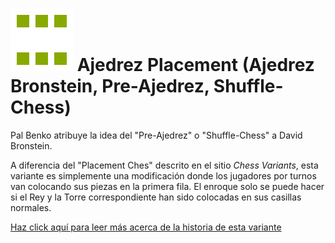 # ![Placement](https://github.com/gbtami/pychess-variants/blob/master/static/icons/placement.svg) Ajedrez Placement (Ajedrez Bronstein, Pre-Ajedrez, Shuffle-Chess)

Pal Benko  atribuye la idea del "Pre-Ajedrez" o "Shuffle-Chess" a David Bronstein.

A diferencia del "Placement Ches" descrito en el sitio *Chess Variants*, esta variante es simplemente una modificación donde los jugadores por turnos van colocando sus piezas en la primera fila. El enroque solo se puede hacer si el Rey y la Torre correspondiente han sido colocadas en sus casillas normales.

[Haz click aquí para leer más acerca de la historia de esta variante](http://www.quantumgambitz.com/blog/chess/cga/bronstein-chess-pre-chess-shuffle-chess)
